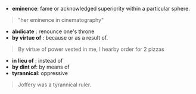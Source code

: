 

- **eminence**: fame or acknowledged superiority within a particular sphere.
> "her eminence in cinematography"
- **abdicate** : renounce one's throne 
- **by virtue of** : because or as a result of.
> By virtue of power vested in me, I hearby order for 2 pizzas
- **in lieu of** : instead of
- **by dint of**: by means of
- **tyrannical**: oppressive
> Joffery was a tyrannical ruler.
